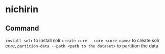 # nichirin

## Command
<!-- pipeline = "nichirin.pipeline:main" -->
`install-solr` to install solr
`create-core --core <core name>` to create solr core, 
`partition-data --path <path to the dataset>` to partition the data